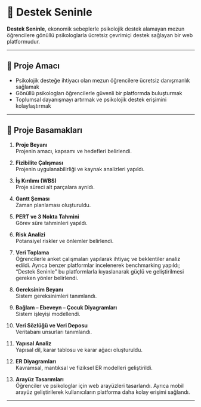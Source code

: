 # 🌱 Destek Seninle

**Destek Seninle**, ekonomik sebeplerle psikolojik destek alamayan mezun öğrencilere gönüllü psikologlarla ücretsiz çevrimiçi destek sağlayan bir web platformudur.  

---

## 🚀 Proje Amacı
- Psikolojik desteğe ihtiyacı olan mezun öğrencilere ücretsiz danışmanlık sağlamak  
- Gönüllü psikologları öğrencilerle güvenli bir platformda buluşturmak  
- Toplumsal dayanışmayı artırmak ve psikolojik destek erişimini kolaylaştırmak  

---

## 📅 Proje Basamakları

1. **Proje Beyanı**  
   Projenin amacı, kapsamı ve hedefleri belirlendi.  

2. **Fizibilite Çalışması**  
   Projenin uygulanabilirliği ve kaynak analizleri yapıldı.  

3. **İş Kırılımı (WBS)**  
   Proje süreci alt parçalara ayrıldı.  

4. **Gantt Şeması**  
   Zaman planlaması oluşturuldu.  

5. **PERT ve 3 Nokta Tahmini**  
   Görev süre tahminleri yapıldı.  

6. **Risk Analizi**  
   Potansiyel riskler ve önlemler belirlendi.  

7. **Veri Toplama**  
   Öğrencilerle anket çalışmaları yapılarak ihtiyaç ve beklentiler analiz edildi. Ayrıca benzer platformlar incelenerek benchmarking yapıldı; “Destek Seninle” bu platformlarla kıyaslanarak güçlü ve geliştirilmesi gereken yönler belirlendi.  

8. **Gereksinim Beyanı**  
   Sistem gereksinimleri tanımlandı.  

9. **Bağlam – Ebeveyn – Çocuk Diyagramları**  
   Sistem işleyişi modellendi.  

10. **Veri Sözlüğü ve Veri Deposu**  
    Veritabanı unsurları tanımlandı.  

11. **Yapısal Analiz**  
    Yapısal dil, karar tablosu ve karar ağacı oluşturuldu.  

12. **ER Diyagramları**  
    Kavramsal, mantıksal ve fiziksel ER modelleri geliştirildi.  

13. **Arayüz Tasarımları**  
    Öğrenciler ve psikologlar için web arayüzleri tasarlandı. Ayrıca mobil arayüz geliştirilerek kullanıcıların platforma daha kolay erişimi sağlandı.  

---
